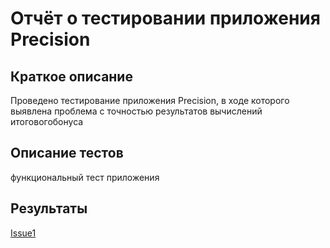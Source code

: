 # Отчёт о тестировании приложения Precision

## Краткое описание

Проведено тестирование приложения Precision, в ходе которого выявлена проблема с точностью результатов вычислений итоговогобонуса

## Описание тестов

функциональный тест приложения

## Результаты

[Issue1](https://github.com/debaser276/1.2.2.Precision/issues/1)